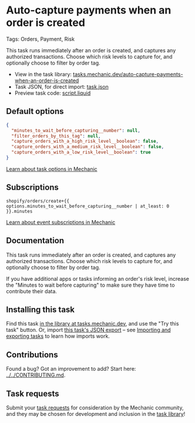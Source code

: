 # Auto-capture payments when an order is created

Tags: Orders, Payment, Risk

This task runs immediately after an order is created, and captures any authorized transactions. Choose which risk levels to capture for, and optionally choose to filter by order tag.

* View in the task library: [tasks.mechanic.dev/auto-capture-payments-when-an-order-is-created](https://tasks.mechanic.dev/auto-capture-payments-when-an-order-is-created)
* Task JSON, for direct import: [task.json](../../tasks/auto-capture-payments-when-an-order-is-created.json)
* Preview task code: [script.liquid](./script.liquid)

## Default options

```json
{
  "minutes_to_wait_before_capturing__number": null,
  "filter_orders_by_this_tag": null,
  "capture_orders_with_a_high_risk_level__boolean": false,
  "capture_orders_with_a_medium_risk_level__boolean": false,
  "capture_orders_with_a_low_risk_level__boolean": true
}
```

[Learn about task options in Mechanic](https://learn.mechanic.dev/core/tasks/options)

## Subscriptions

```liquid
shopify/orders/create+{{ options.minutes_to_wait_before_capturing__number | at_least: 0 }}.minutes
```

[Learn about event subscriptions in Mechanic](https://learn.mechanic.dev/core/tasks/subscriptions)

## Documentation

This task runs immediately after an order is created, and captures any authorized transactions. Choose which risk levels to capture for, and optionally choose to filter by order tag.

If you have additional apps or tasks informing an order's risk level, increase the "Minutes to wait before capturing" to make sure they have time to contribute their data.

## Installing this task

Find this task [in the library at tasks.mechanic.dev](https://tasks.mechanic.dev/auto-capture-payments-when-an-order-is-created), and use the "Try this task" button. Or, import [this task's JSON export](../../tasks/auto-capture-payments-when-an-order-is-created.json) – see [Importing and exporting tasks](https://learn.mechanic.dev/core/tasks/import-and-export) to learn how imports work.

## Contributions

Found a bug? Got an improvement to add? Start here: [../../CONTRIBUTING.md](../../CONTRIBUTING.md).

## Task requests

Submit your [task requests](https://mechanic.canny.io/task-requests) for consideration by the Mechanic community, and they may be chosen for development and inclusion in the [task library](https://tasks.mechanic.dev/)!
